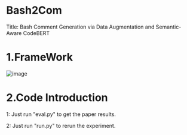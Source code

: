 # Bash2Com
Title: Bash Comment Generation via Data Augmentation and Semantic-Aware CodeBERT

1.FrameWork
==========================================


![image](https://github.com/syhstudy/Bash2Com/assets/93321396/57e5dc25-5c8d-4571-8789-bd7621951cb9)


2.Code Introduction
==========================================
1: Just run "eval.py" to get the paper results.

2: Just run "run.py" to rerun the experiment.


